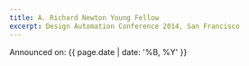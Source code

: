 ```yaml
---
title: A. Richard Newton Young Fellow
excerpt: Design Automation Conference 2014, San Francisco
---
```

Announced on: {{ page.date | date: '%B, %Y' }}
